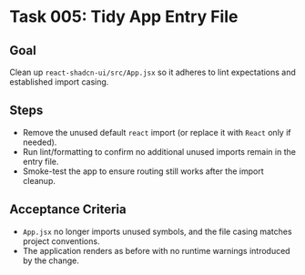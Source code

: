 # Task 005: Tidy App Entry File

## Goal
Clean up `react-shadcn-ui/src/App.jsx` so it adheres to lint expectations and established import casing.

## Steps
- Remove the unused default `react` import (or replace it with `React` only if needed).
- Run lint/formatting to confirm no additional unused imports remain in the entry file.
- Smoke-test the app to ensure routing still works after the import cleanup.

## Acceptance Criteria
- `App.jsx` no longer imports unused symbols, and the file casing matches project conventions.
- The application renders as before with no runtime warnings introduced by the change.
